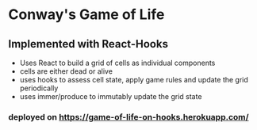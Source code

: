 # Conway's Game of Life
## Implemented with React-Hooks

- Uses React to build a grid of cells as individual components
- cells are either dead or alive
- uses hooks to assess cell state, apply game rules and update the grid periodically
- uses immer/produce to immutably update the grid state

### deployed on https://game-of-life-on-hooks.herokuapp.com/
